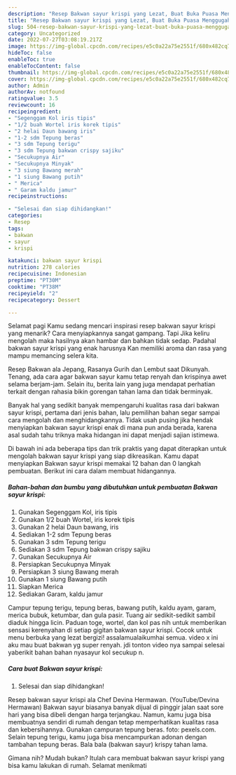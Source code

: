 ```yaml
---
description: "Resep Bakwan sayur krispi yang Lezat, Buat Buka Puasa Menggugah Selera"
title: "Resep Bakwan sayur krispi yang Lezat, Buat Buka Puasa Menggugah Selera"
slug: 504-resep-bakwan-sayur-krispi-yang-lezat-buat-buka-puasa-menggugah-selera
category: Uncategorized
date: 2022-07-27T03:08:19.217Z
image: https://img-global.cpcdn.com/recipes/e5c0a22a75e2551f/680x482cq70/bakwan-sayur-krispi-foto-resep-utama.jpg
hideToc: false
enableToc: true
enableTocContent: false
thumbnail: https://img-global.cpcdn.com/recipes/e5c0a22a75e2551f/680x482cq70/bakwan-sayur-krispi-foto-resep-utama.jpg
cover: https://img-global.cpcdn.com/recipes/e5c0a22a75e2551f/680x482cq70/bakwan-sayur-krispi-foto-resep-utama.jpg
author: Admin
authorAv: notfound
ratingvalue: 3.5
reviewcount: 16
recipeingredient:
- "Segenggam Kol iris tipis"
- "1/2 buah Wortel iris korek tipis"
- "2 helai Daun bawang iris"
- "1-2 sdm Tepung beras"
- "3 sdm Tepung terigu"
- "3 sdm Tepung bakwan crispy sajiku"
- "Secukupnya Air"
- "Secukupnya Minyak"
- "3 siung Bawang merah"
- "1 siung Bawang putih"
- " Merica"
- " Garam kaldu jamur"
recipeinstructions:

- "Selesai dan siap dihidangkan!"
categories:
- Resep
tags:
- bakwan
- sayur
- krispi

katakunci: bakwan sayur krispi 
nutrition: 278 calories
recipecuisine: Indonesian
preptime: "PT30M"
cooktime: "PT38M"
recipeyield: "2"
recipecategory: Dessert

---
```



Selamat pagi Kamu sedang mencari inspirasi resep bakwan sayur krispi yang menarik? Cara menyiapkannya sangat gampang. Tapi Jika keliru mengolah maka hasilnya akan hambar dan bahkan tidak sedap. Padahal bakwan sayur krispi yang enak harusnya Kan memiliki aroma dan rasa yang mampu memancing selera kita.


Resep Bakwan ala Jepang, Rasanya Gurih dan Lembut saat Dikunyah. Tenang, ada cara agar bakwan sayur kamu tetap renyah dan krispinya awet selama berjam-jam. Selain itu, berita lain yang juga mendapat perhatian terkait dengan rahasia bikin gorengan tahan lama dan tidak berminyak.

Banyak hal yang sedikit banyak mempengaruhi kualitas rasa dari bakwan sayur krispi, pertama dari jenis bahan, lalu pemilihan bahan segar sampai cara mengolah dan menghidangkannya. Tidak usah pusing jika hendak menyiapkan bakwan sayur krispi enak di mana pun anda berada, karena asal sudah tahu triknya maka hidangan ini dapat menjadi sajian istimewa.


Di bawah ini ada beberapa tips dan trik praktis yang dapat diterapkan untuk mengolah bakwan sayur krispi yang siap dikreasikan. Kamu dapat menyiapkan Bakwan sayur krispi memakai 12 bahan dan 0 langkah pembuatan. Berikut ini cara dalam membuat hidangannya.

<!--inarticleads1-->

##### Bahan-bahan dan bumbu yang dibutuhkan untuk pembuatan Bakwan sayur krispi:

1. Gunakan Segenggam Kol, iris tipis
1. Gunakan 1/2 buah Wortel, iris korek tipis
1. Gunakan 2 helai Daun bawang, iris
1. Sediakan 1-2 sdm Tepung beras
1. Gunakan 3 sdm Tepung terigu
1. Sediakan 3 sdm Tepung bakwan crispy sajiku
1. Gunakan Secukupnya Air
1. Persiapkan Secukupnya Minyak
1. Persiapkan 3 siung Bawang merah
1. Gunakan 1 siung Bawang putih
1. Siapkan  Merica
1. Sediakan  Garam, kaldu jamur


Campur tepung terigu, tepung beras, bawang putih, kaldu ayam, garam, merica bubuk, ketumbar, dan gula pasir. Tuang air sedikit-sedikit sambil diaduk hingga licin. Paduan toge, wortel, dan kol pas nih untuk memberikan sensasi kerenyahan di setiap gigitan bakwan sayur krispi. Cocok untuk menu berbuka yang lezat bergizi! assalamualaikumhai semua. video x ini aku mau buat bakwan yg super renyah. jdi tonton video nya sampai selesai yaberikit bahan bahan nyasayur kol secukup n. 

<!--inarticleads2-->

##### Cara buat Bakwan sayur krispi:


1. Selesai dan siap dihidangkan!

Resep bakwan sayur krispi ala Chef Devina Hermawan. (YouTube/Devina Hermawan) Bakwan sayur biasanya banyak dijual di pinggir jalan saat sore hari yang bisa dibeli dengan harga terjangkau. Namun, kamu juga bisa membuatnya sendiri di rumah dengan tetap memperhatikan kualitas rasa dan kebersihannya. Gunakan campuran tepung beras. foto: pexels.com. Selain tepung terigu, kamu juga bisa mencampurkan adonan dengan tambahan tepung beras. Bala bala (bakwan sayur) krispy tahan lama. 

Gimana nih? Mudah bukan? Itulah cara membuat bakwan sayur krispi yang bisa kamu lakukan di rumah. Selamat menikmati
